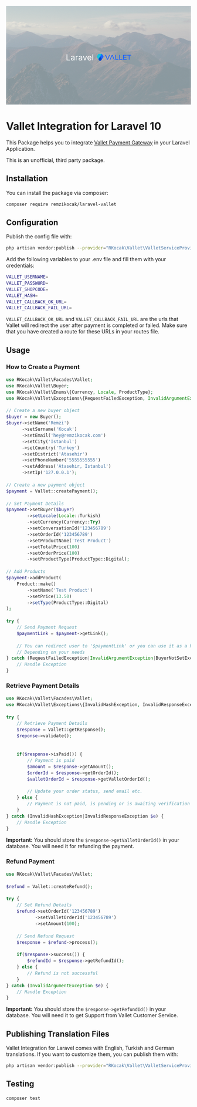<p align="center"><img src="/laravel-vallet.png" alt="Laravel Options"></p>

# Vallet Integration for Laravel 10

This Package helps you to integrate [Vallet Payment Gateway](https://vallet.com.tr) in your Laravel Application.

This is an unofficial, third party package.
## Installation

You can install the package via composer:

```bash
composer require remzikocak/laravel-vallet
```

## Configuration

Publish the config file with:

```bash
php artisan vendor:publish --provider="RKocak\Vallet\ValletServiceProvider" --tag="config"
```

Add the following variables to your .env file and fill them with your credentials:

```bash
VALLET_USERNAME=
VALLET_PASSWORD=
VALLET_SHOPCODE=
VALLET_HASH=
VALLET_CALLBACK_OK_URL=
VALLET_CALLBACK_FAIL_URL=
```

``VALLET_CALLBACK_OK_URL`` and ``VALLET_CALLBACK_FAIL_URL`` are the urls that Vallet will redirect the user after payment is completed or failed.
Make sure that you have created a route for these URLs in your routes file.


## Usage

### How to Create a Payment

```php
use RKocak\Vallet\Facades\Vallet;
use RKocak\Vallet\Buyer;
use RKocak\Vallet\Enums\{Currency, Locale, ProductType};
use RKocak\Vallet\Exceptions\{RequestFailedException, InvalidArgumentException, BuyerNotSetException, LocaleNotSetException, CurrencyNotSetException};

// Create a new buyer object
$buyer = new Buyer();
$buyer->setName('Remzi')
      ->setSurname('Kocak')
      ->setEmail('hey@remzikocak.com')
      ->setCity('Istanbul')
      ->setCountry('Turkey')
      ->setDistrict('Atasehir')
      ->setPhoneNumber('5555555555')
      ->setAddress('Atasehir, Istanbul')
      ->setIp('127.0.0.1');

// Create a new payment object
$payment = Vallet::createPayment();

// Set Payment Details
$payment->setBuyer($buyer)
        ->setLocale(Locale::Turkish)
        ->setCurrency(Currency::Try)
        ->setConversationId('123456789')
        ->setOrderId('123456789')
        ->setProductName('Test Product')
        ->setTotalPrice(100)
        ->setOrderPrice(100)
        ->setProductType(ProductType::Digital);
        
// Add Products
$payment->addProduct(
    Product::make()
        ->setName('Test Product')
        ->setPrice(13.50)
        ->setType(ProductType::Digital)
);

try {
    // Send Payment Request
    $paymentLink = $payment->getLink();
    
    // You can redirect user to '$paymentLink' or you can use it as a href in your button
    // Depending on your needs
} catch (RequestFailedException|InvalidArgumentException|BuyerNotSetException|LocaleNotSetException|CurrencyNotSetException $e) {
    // Handle Exception
}
```

### Retrieve Payment Details

```php
use RKocak\Vallet\Facades\Vallet;
use RKocak\Vallet\Exceptions\{InvalidHashException, InvalidResponseException};

try {
    // Retrieve Payment Details
    $response = Vallet::getResponse();
    $reponse->validate();
    
    
    if($response->isPaid()) {
        // Payment is paid
        $amount = $response->getAmount();
        $orderId = $response->getOrderId();
        $valletOrderId = $response->getValletOrderId();
        
        // Update your order status, send email etc.
    } else {
        // Payment is not paid, is pending or is awaiting verification
    }
} catch (InvalidHashException|InvalidResponseException $e) {
    // Handle Exception
}
```

**Important:** You should store the ``$response->getValletOrderId()`` in your database. You will need it for refunding the payment.

### Refund Payment

```php
use RKocak\Vallet\Facades\Vallet;

$refund = Vallet::createRefund();

try {
    // Set Refund Details
    $refund->setOrderId('123456789')
           ->setValletOrderId('123456789')
           ->setAmount(100);
    
    // Send Refund Request
    $response = $refund->process();
    
    if($response->success()) {
        $refundId = $response->getRefundId();
    } else {
        // Refund is not successful
    }
} catch (InvalidArgumentException $e) {
    // Handle Exception
}
```

**Important:** You should store the ``$response->getRefundId()`` in your database. You will need it to get Support from Vallet Customer Service.


## Publishing Translation Files

Vallet Integration for Laravel comes with English, Turkish and German translations. If you want to customize them, you can publish them with:

```bash
php artisan vendor:publish --provider="RKocak\Vallet\ValletServiceProvider" --tag="lang"
```

## Testing

```bash
composer test
```